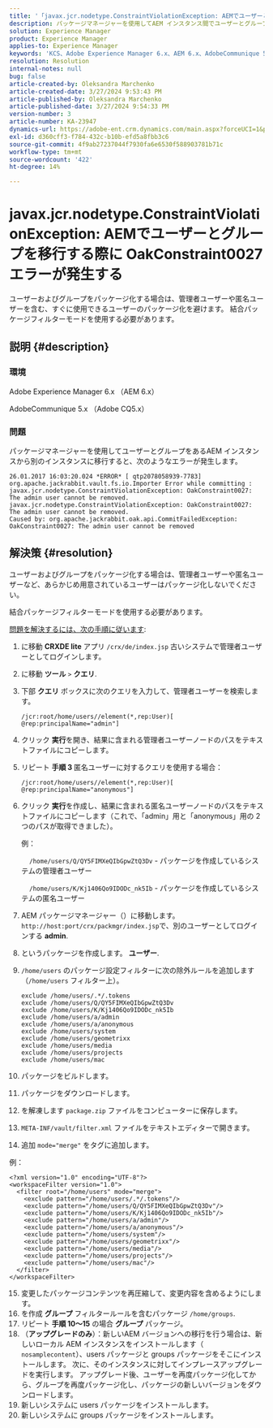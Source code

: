 ```yaml
---
title: '「javax.jcr.nodetype.ConstraintViolationException: AEMでユーザーとグループを移行する際に OakConstraint0027 エラーが発生する」'
description: パッケージマネージャーを使用してAEM インスタンス間でユーザーとグループを移行する際のエラーを解決する方法を説明します。
solution: Experience Manager
product: Experience Manager
applies-to: Experience Manager
keywords: 'KCS、Adobe Experience Manager 6.x、AEM 6.x、AdobeCommunique 5.x、Adobe CQ5.x、javax.jcr.nodetype.ConstraintViolationException: OakConstraint0027 error, migrate, user, group'
resolution: Resolution
internal-notes: null
bug: false
article-created-by: Oleksandra Marchenko
article-created-date: 3/27/2024 9:53:43 PM
article-published-by: Oleksandra Marchenko
article-published-date: 3/27/2024 9:54:33 PM
version-number: 3
article-number: KA-23947
dynamics-url: https://adobe-ent.crm.dynamics.com/main.aspx?forceUCI=1&pagetype=entityrecord&etn=knowledgearticle&id=654a5077-84ec-ee11-a203-6045bd03c412
exl-id: d360cff3-f784-432c-b10b-efd5a8fbb3c6
source-git-commit: 4f9ab27237044f7930fa6e6530f588903781b71c
workflow-type: tm+mt
source-wordcount: '422'
ht-degree: 14%

---
```


# javax.jcr.nodetype.ConstraintViolationException: AEMでユーザーとグループを移行する際に OakConstraint0027 エラーが発生する


ユーザーおよびグループをパッケージ化する場合は、管理者ユーザーや匿名ユーザーを含む、すぐに使用できるユーザーのパッケージ化を避けます。 結合パッケージフィルターモードを使用する必要があります。

## 説明 {#description}


### 環境

Adobe Experience Manager 6.x （AEM 6.x）

AdobeCommunique 5.x （Adobe CQ5.x）

### 問題

パッケージマネージャーを使用してユーザーとグループをあるAEM インスタンスから別のインスタンスに移行すると、次のようなエラーが発生します。


```
26.01.2017 16:03:20.024 *ERROR* [ qtp2078058939-7783]  org.apache.jackrabbit.vault.fs.io.Importer Error while committing : javax.jcr.nodetype.ConstraintViolationException: OakConstraint0027: The admin user cannot be removed.
javax.jcr.nodetype.ConstraintViolationException: OakConstraint0027: The admin user cannot be removed.
Caused by: org.apache.jackrabbit.oak.api.CommitFailedException: OakConstraint0027: The admin user cannot be removed
```



## 解決策 {#resolution}


ユーザーおよびグループをパッケージ化する場合は、管理者ユーザーや匿名ユーザーなど、あらかじめ用意されているユーザーはパッケージ化しないでください。

結合パッケージフィルターモードを使用する必要があります。

<u>問題を解決するには、次の手順に従います</u>:

1. に移動 <b>CRXDE lite</b> アプリ `/crx/de/index.jsp` 古いシステムで管理者ユーザーとしてログインします。
2. に移動 <b>ツール</b> `>`  <b>クエリ</b>.
3. 下部 <b>クエリ</b> ボックスに次のクエリを入力して、管理者ユーザーを検索します。






   ```
   /jcr:root/home/users//element(*,rep:User)[ @rep:principalName="admin"]
   ```




4. クリック <b>実行</b>を開き、結果に含まれる管理者ユーザーノードのパスをテキストファイルにコピーします。
5. リピート <b>手順 3 </b>匿名ユーザーに対するクエリを使用する場合：






   ```
   /jcr:root/home/users//element(*,rep:User)[ @rep:principalName="anonymous"]
   ```




6. クリック <b>実行</b>を作成し、結果に含まれる匿名ユーザーノードのパスをテキストファイルにコピーします（これで、「admin」用と「anonymous」用の 2 つのパスが取得できました）。

   例：

       `/home/users/Q/QY5FIMXeQIbGpwZtQ3Dv` - パッケージを作成しているシステムの管理者ユーザー

       `/home/users/K/Kj1406Qo9IDODc_nk5Ib` - パッケージを作成しているシステムの匿名ユーザー


7. AEM パッケージマネージャー（）に移動します。 `http://host:port/crx/packmgr/index.jsp`で、別のユーザーとしてログインする <b>admin</b>.
8. というパッケージを作成します。 <b>ユーザー</b>.


9. `/home/users` のパッケージ設定フィルターに次の除外ルールを追加します（`/home/users` フィルター上）。




   ```
   exclude /home/users/.*/.tokens
   exclude /home/users/Q/QY5FIMXeQIbGpwZtQ3Dv
   exclude /home/users/K/Kj1406Qo9IDODc_nk5Ib
   exclude /home/users/a/admin
   exclude /home/users/a/anonymous
   exclude /home/users/system
   exclude /home/users/geometrixx
   exclude /home/users/media
   exclude /home/users/projects
   exclude /home/users/mac
   ```




10. パッケージをビルドします。
11. パッケージをダウンロードします。
12. を解凍します `package.zip` ファイルをコンピューターに保存します。
13. `META-INF/vault/filter.xml` ファイルをテキストエディターで開きます。
14. 追加 `mode="merge"` をタグに追加します。

   例：




   ```
   <?xml version="1.0" encoding="UTF-8"?>
   <workspaceFilter version="1.0">
     <filter root="/home/users" mode="merge">
       <exclude pattern="/home/users/.*/.tokens"/>
       <exclude pattern="/home/users/Q/QY5FIMXeQIbGpwZtQ3Dv"/>
       <exclude pattern="/home/users/K/Kj1406Qo9IDODc_nk5Ib"/>
       <exclude pattern="/home/users/a/admin"/>
       <exclude pattern="/home/users/a/anonymous"/>
       <exclude pattern="/home/users/system"/>
       <exclude pattern="/home/users/geometrixx"/>
       <exclude pattern="/home/users/media"/>
       <exclude pattern="/home/users/projects"/>
       <exclude pattern="/home/users/mac"/>
     </filter>
   </workspaceFilter>
   ```




15. 変更したパッケージコンテンツを再圧縮して、変更内容を含めるようにします。
16. を作成 <b>グループ</b> フィルタールールを含むパッケージ `/home/groups`.
17. リピート <b>手順 10～15</b> の場合 <b>グループ</b> パッケージ。
18. （<b>アップグレードのみ</b>）：新しいAEM バージョンへの移行を行う場合は、新しいローカル AEM インスタンスをインストールします（ `nosamplecontent`）、users パッケージと groups パッケージをそこにインストールします。 次に、そのインスタンスに対してインプレースアップグレードを実行します。 アップグレード後、ユーザーを再度パッケージ化してから、グループを再度パッケージ化し、パッケージの新しいバージョンをダウンロードします。
19. 新しいシステムに users パッケージをインストールします。
20. 新しいシステムに groups パッケージをインストールします。
